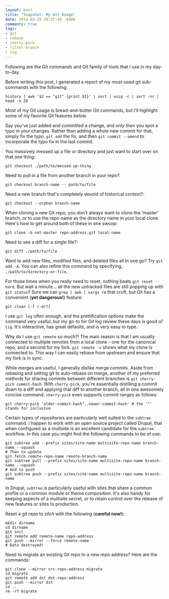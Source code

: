 ```yaml
---
layout: post
title: "Snapshot: My Git Usage"
date: 2014-03-15 10:57:48 -0400
comments: true
tags: 
- git
- rebase
- cherry-pick
- filter-branch
- tig
---
```

Following are the Git commands and Git family of tools that I use in my day-to-day.

Before writing this post, I generated a report of my most-used git sub-commands with the following:

```
history | awk '$2 == "git" {print $3}' | sort | uniq -c | sort -nr | head -n 20
```

Most of my Git usage is bread-and-butter Git commands, but I'll highlight some of my favorite Git features below.

Say you've just added and committed a change, and _only then_ you spot a typo in your changes. Rather than adding a whole new commit for that, simply fix the typo, `git add` the fix, and then `git commit --amend` to incorporate the typo fix in the last commit.

You massively messed up a file or directory and just want to start over on that one thing:

```
git checkout ./path/to/messed-up-thing
```

Need to pull in a file from another branch in your repo?:

```
git checkout branch-name -- path/to/file
```

Need a new branch that's completely devoid of historical context?:

```
git checkout --orphan branch-name
```

When cloning a new Git repo, you don't always want to clone the 'master' branch, or to use the repo name as the directory name in your local clone. Here's how to get around both of these in one swoop:

```
git clone -b not-master repo-address.git local-name
```

Need to see a diff for a single file?:

```
git diff ./path/to/file
```

Want to add new files, modified files, and deleted files all in one go? Try `git add -A`. You can also refine this command by specifying, `./path/to/directory-or-file`.

For those times when you really need to reset, nothing beats `git reset --hard`. But wait a minute... all the new untracked files are still popping up with `git status`!! Sure we can `grep | awk | xargs rm` that cruft, but Git has a convenient (__yet dangerous!__) feature:

```
git clean [-f (-d)?]
```

I use `git log` often enough, and the prettification options make the command very useful, but my go-to for Git log review these days is good ol' `tig`. It's interactive, has great defaults, and is very easy to type.

Why do I use `git remote` so much?! The main reason is that I am usually connected to multiple remotes from a local clone - one for the canonical repo, and a second for my fork. `git remote -v` shows what my clone is connected to. This way I can easily rebase from upstream and ensure that my fork is in sync.

While merges are useful, I generally dislike merge commits. Aside from rebasing and setting git to auto-rebase on merge, another of my preferred methods for sharing commits between different branches is `git cherry-pick commit-hash`. With `cherry-pick`, you're essentially distilling a commit down to a diff and applying that diff to another branch, all in one awesomely concise command. `cherry-pick` even supports commit ranges as follows:

```
git cherry-pick 'older-commit-hash^..newer-commit-hash' # the '^' stands for inclusive
```

Certain types of repositories are particularly well suited to the `subtree` command. I happen to work with an open source project called Drupal, that when configured as a multisite is an excellent candidate for the `subtree` workflow. In this case you might find the following commands to be of use:

```
git subtree add --prefix sites/site-name multisite-repo-name branch-name --squash
# Then to update
git fetch remote-repo-name remote-branch-name
git subtree pull --prefix sites/site-name multisite-repo-name branch-name --squash
# And to push
git subtree push --prefix sites/site-name multisite-repo-name branch-name
```

In Drupal, `subtree` is particularly useful with sites that share a common profile or a common module or theme composition. It's also handy for keeping aspects of a multisite secret, or to retain control over the release of new features or sites to production.

Reset a git repo to _zilch_ with the following (__careful now!__):

```
mkdir dirname
cd dirname
git init
git remote add remote-name repo-address
git push --mirror --force remote-name
# Data destroyed!
```

Need to migrate an existing Git repo to a new repo address? Here are the commands:

```
git clone --mirror src-repo-address migrate
cd migrate
git remote add dst dst-repo-address
git push --mirror dst
cd ..
rm -rf migrate
```

